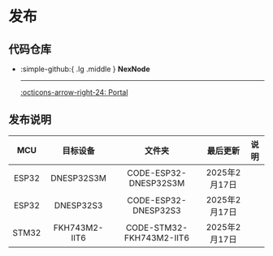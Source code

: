 # 发布

## 代码仓库

<div class="grid cards" markdown>

-   :simple-github:{ .lg .middle } __NexNode__

    ---

    [:octicons-arrow-right-24: <a href="https://github.com/Shuaiwen-Cui/NexNode.git" target="_blank"> Portal </a>](#)

</div>

## 发布说明

| MCU | 目标设备 | 文件夹 | 最后更新 | 说明 |
| :---: | :---: | :---: | :---: | :---: |
| ESP32 | DNESP32S3M | CODE-ESP32-DNESP32S3M | 2025年2月17日 |  |
| ESP32 | DNESP32S3  | CODE-ESP32-DNESP32S3  | 2025年2月17日 |  |
| STM32 | FKH743M2-IIT6  | CODE-STM32-FKH743M2-IIT6  | 2025年2月17日 |  |
